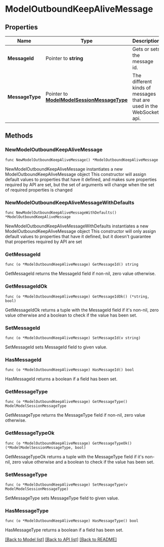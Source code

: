 # ModelOutboundKeepAliveMessage

## Properties

Name | Type | Description | Notes
------------ | ------------- | ------------- | -------------
**MessageId** | Pointer to **string** | Gets or sets the message id. | [optional] 
**MessageType** | Pointer to [**ModelModelSessionMessageType**](ModelSessionMessageType.md) | The different kinds of messages that are used in the WebSocket api. | [optional] [readonly] [default to MODELMODELSESSIONMESSAGETYPE_KEEP_ALIVE]

## Methods

### NewModelOutboundKeepAliveMessage

`func NewModelOutboundKeepAliveMessage() *ModelOutboundKeepAliveMessage`

NewModelOutboundKeepAliveMessage instantiates a new ModelOutboundKeepAliveMessage object
This constructor will assign default values to properties that have it defined,
and makes sure properties required by API are set, but the set of arguments
will change when the set of required properties is changed

### NewModelOutboundKeepAliveMessageWithDefaults

`func NewModelOutboundKeepAliveMessageWithDefaults() *ModelOutboundKeepAliveMessage`

NewModelOutboundKeepAliveMessageWithDefaults instantiates a new ModelOutboundKeepAliveMessage object
This constructor will only assign default values to properties that have it defined,
but it doesn't guarantee that properties required by API are set

### GetMessageId

`func (o *ModelOutboundKeepAliveMessage) GetMessageId() string`

GetMessageId returns the MessageId field if non-nil, zero value otherwise.

### GetMessageIdOk

`func (o *ModelOutboundKeepAliveMessage) GetMessageIdOk() (*string, bool)`

GetMessageIdOk returns a tuple with the MessageId field if it's non-nil, zero value otherwise
and a boolean to check if the value has been set.

### SetMessageId

`func (o *ModelOutboundKeepAliveMessage) SetMessageId(v string)`

SetMessageId sets MessageId field to given value.

### HasMessageId

`func (o *ModelOutboundKeepAliveMessage) HasMessageId() bool`

HasMessageId returns a boolean if a field has been set.

### GetMessageType

`func (o *ModelOutboundKeepAliveMessage) GetMessageType() ModelModelSessionMessageType`

GetMessageType returns the MessageType field if non-nil, zero value otherwise.

### GetMessageTypeOk

`func (o *ModelOutboundKeepAliveMessage) GetMessageTypeOk() (*ModelModelSessionMessageType, bool)`

GetMessageTypeOk returns a tuple with the MessageType field if it's non-nil, zero value otherwise
and a boolean to check if the value has been set.

### SetMessageType

`func (o *ModelOutboundKeepAliveMessage) SetMessageType(v ModelModelSessionMessageType)`

SetMessageType sets MessageType field to given value.

### HasMessageType

`func (o *ModelOutboundKeepAliveMessage) HasMessageType() bool`

HasMessageType returns a boolean if a field has been set.


[[Back to Model list]](../README.md#documentation-for-models) [[Back to API list]](../README.md#documentation-for-api-endpoints) [[Back to README]](../README.md)


